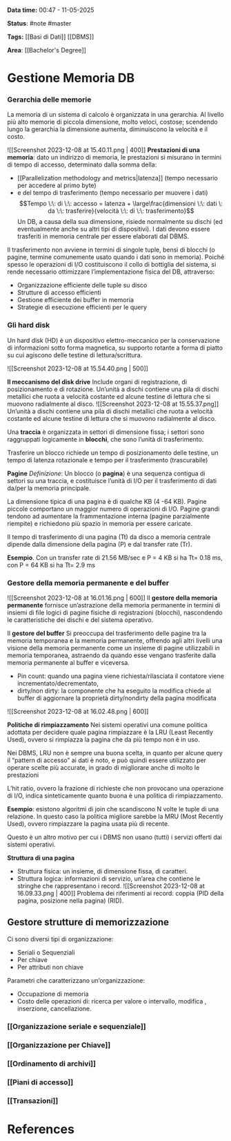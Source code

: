 **Data time:** 00:47 - 11-05-2025

**Status**: #note #master 

**Tags:** [[Basi di Dati]] [[DBMS]]

**Area**: [[Bachelor's Degree]]
# Gestione Memoria DB

### Gerarchia delle memorie
La memoria di un sistema di calcolo è organizzata in una gerarchia. Al livello più alto memorie di piccola dimensione, molto veloci, costose; scendendo lungo la gerarchia la dimensione aumenta, diminuiscono la velocità e il costo.

![[Screenshot 2023-12-08 at 15.40.11.png | 400]]
**Prestazioni di una memoria**: dato un indirizzo di memoria, le prestazioni si misurano in termini di tempo di accesso, determinato dalla somma della:
- [[Parallelization methodology and metrics|latenza]] (tempo necessario per accedere al primo byte)
- e del tempo di trasferimento (tempo necessario per muovere i dati)
$$Tempo \:\: di \:\: accesso = latenza + \large\frac{dimensioni \:\: dati \: da \:\: trasferire}{velocità \:\: di \:\: trasferimento}$$
Un DB, a causa della sua dimensione, risiede normalmente su dischi (ed eventualmente anche su altri tipi di dispositivi). I dati devono essere trasferiti in memoria centrale per essere elaborati dal DBMS.

Il trasferimento non avviene in termini di singole tuple, bensì di blocchi (o pagine, termine comunemente usato quando i dati sono in memoria). Poiché spesso le operazioni di I/O costituiscono il collo di bottiglia del sistema, si rende necessario ottimizzare l’implementazione fisica del DB, attraverso:
- Organizzazione efficiente delle tuple su disco
- Strutture di accesso efficienti
- Gestione efficiente dei buffer in memoria
- Strategie di esecuzione efficienti per le query

### Gli hard disk
Un hard disk (HD) è un dispositivo elettro-meccanico per la conservazione di informazioni sotto forma magnetica, su supporto rotante a forma di piatto su cui agiscono delle testine di lettura/scrittura.

![[Screenshot 2023-12-08 at 15.54.40.png | 500]]

**Il meccanismo del disk drive**
Include organi di registrazione, di posizionamento e di rotazione. Un’unità a dischi contiene una pila di dischi metallici che ruota a velocità costante ed alcune testine di lettura che si muovono radialmente al disco.
![[Screenshot 2023-12-08 at 15.55.37.png]]
Un’unità a dischi contiene una pila di dischi metallici che ruota a velocità costante ed alcune testine di lettura che si muovono radialmente al disco.

Una **traccia** è organizzata in settori di dimensione fissa; i settori sono raggruppati logicamente in **blocchi**, che sono l’unità di trasferimento.

Trasferire un blocco richiede un tempo di posizionamento delle testine, un tempo di latenza rotazionale e tempo per il trasferimento (trascurabile)

**Pagine**
*Definizione*: Un blocco (o **pagina**) è una sequenza contigua di settori su una traccia, e costituisce l’unità di I/O per il trasferimento di dati da/per la memoria principale.

La dimensione tipica di una pagina è di qualche KB (4 -64 KB). Pagine piccole comportano un maggior numero di operazioni di I/O. Pagine grandi tendono ad aumentare la frammentazione interna (pagine parzialmente riempite) e richiedono più spazio in memoria per essere caricate.

Il tempo di trasferimento di una pagina (Tt) da disco a memoria centrale dipende dalla dimensione della pagina (P) e dal transfer rate (Tr).

**Esempio**. Con un transfer rate di 21.56 MB/sec e P = 4 KB si ha Tt= 0.18 ms, con P = 64 KB si ha Tt= 2.9 ms

### Gestore della memoria permanente e del buffer

![[Screenshot 2023-12-08 at 16.01.16.png | 600]]
Il **gestore della memoria permanente** fornisce un’astrazione della memoria permanente in termini di insiemi di file logici di pagine fisiche di registrazioni (blocchi), nascondendo le caratteristiche dei dischi e del sistema operativo.

Il **gestore del buffer** Si preoccupa del trasferimento delle pagine tra la memoria temporanea e la memoria permanente, offrendo agli altri livelli una visione della memoria permanente come un insieme di pagine utilizzabili in memoria temporanea, astraendo da quando esse vengano trasferite dalla memoria permanente al buffer e viceversa.
- Pin count: quando una pagina viene richiesta/rilasciata il contatore viene incrementato/decrementato, 
- dirty/non dirty: la componente che ha eseguito la modifica chiede al buffer di aggiornare la proprietà dirty/nondirty della pagina modificata

![[Screenshot 2023-12-08 at 16.02.48.png | 600]]

**Politiche di rimpiazzamento**
Nei sistemi operativi una comune politica adottata per decidere quale pagina rimpiazzare è la LRU (Least Recently Used), ovvero si rimpiazza la pagina che da più tempo non è in uso.

Nei DBMS, LRU non è sempre una buona scelta, in quanto per alcune query il “pattern di accesso” ai dati è noto, e può quindi essere utilizzato per operare scelte più accurate, in grado di migliorare anche di molto le prestazioni

L’hit ratio, ovvero la frazione di richieste che non provocano una operazione di I/O, indica sinteticamente quanto buona è una politica di rimpiazzamento.

**Esempio**: esistono algoritmi di join che scandiscono N volte le tuple di una relazione. In questo caso la politica migliore sarebbe la MRU (Most Recently Used), ovvero rimpiazzare la pagina usata più di recente.

Questo è un altro motivo per cui i DBMS non usano (tutti) i servizi offerti dai sistemi operativi.

**Struttura di una pagina**
- Struttura fisica: un insieme, di dimensione fissa, di caratteri.
- Struttura logica: informazioni di servizio, un’area che contiene le stringhe che rappresentano i record.
![[Screenshot 2023-12-08 at 16.09.33.png | 400]]
Problema dei riferimenti ai record: coppia (PID della pagina, posizione nella pagina) (RID).

## Gestore strutture di memorizzazione
Ci sono diversi tipi di organizzazione:
- Seriali o Sequenziali
- Per chiave
- Per attributi non chiave

Parametri che caratterizzano un’organizzazione:
- Occupazione di memoria
- Costo delle operazioni di: ricerca per valore o intervallo, modifica , inserzione, cancellazione.

### [[Organizzazione seriale e sequenziale]]

### [[Organizzazione per Chiave]]

### [[Ordinamento di archivi]]

### [[Piani di accesso]]

### [[Transazioni]]
# References